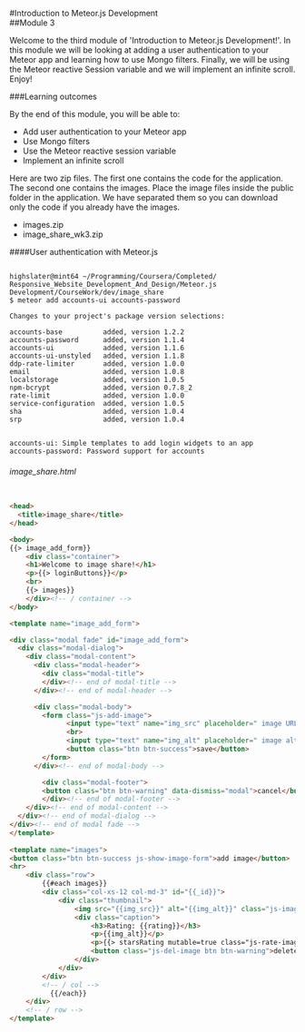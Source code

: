 #Introduction to Meteor.js Development  
##Module 3

Welcome to the third module of 'Introduction to Meteor.js Development!'. In this module we will be looking at adding a user authentication to your Meteor app and learning how to use Mongo filters. Finally, we will be using the Meteor reactive Session variable and we will implement an infinite scroll. Enjoy!

###Learning outcomes

By the end of this module, you will be able to:

  * Add user authentication to your Meteor app
  * Use Mongo filters
  * Use the Meteor reactive session variable
  * Implement an infinite scroll    


Here are two zip files. The first one contains the code for the application. The second one contains the images. Place the image files inside the public folder in the application. We have separated them so you can download only the code if you already have the images.

  * images.zip
  * image_share_wk3.zip


####User authentication with Meteor.js



```Console

highslater@mint64 ~/Programming/Coursera/Completed/
Responsive_Website_Development_And_Design/Meteor.js Development/CourseWork/dev/image_share 
$ meteor add accounts-ui accounts-password
                                              
Changes to your project's package version selections:
                                              
accounts-base          added, version 1.2.2   
accounts-password      added, version 1.1.4
accounts-ui            added, version 1.1.6
accounts-ui-unstyled   added, version 1.1.8
ddp-rate-limiter       added, version 1.0.0
email                  added, version 1.0.8
localstorage           added, version 1.0.5
npm-bcrypt             added, version 0.7.8_2
rate-limit             added, version 1.0.0
service-configuration  added, version 1.0.5
sha                    added, version 1.0.4
srp                    added, version 1.0.4

                                              
accounts-ui: Simple templates to add login widgets to an app
accounts-password: Password support for accounts

```


###### image_share.html

```HTML

<head>
  <title>image_share</title>
</head>

<body>
{{> image_add_form}}
    <div class="container">
    <h1>Welcome to image share!</h1>
    <p>{{> loginButtons}}</p>
    <br>
    {{> images}}
    </div><!-- / container -->
</body>

<template name="image_add_form">

<div class="modal fade" id="image_add_form">
  <div class="modal-dialog">
    <div class="modal-content">
      <div class="modal-header">
        <div class="modal-title">
        </div><!-- end of modal-title -->
      </div><!-- end of modal-header -->

      <div class="modal-body">
        <form class="js-add-image">
              <input type="text" name="img_src" placeholder=" image URL">
              <br>
              <input type="text" name="img_alt" placeholder=" image alt text">
              <button class="btn btn-success">save</button> 
        </form> 
      </div><!-- end of modal-body -->

        <div class="modal-footer">
        <button class="btn btn-warning" data-dismiss="modal">cancel</button><!-- this works because of the data-dismiss attribute -->
        </div><!-- end of modal-footer -->
    </div><!-- end of modal-content -->
  </div><!-- end of modal-dialog -->
</div><!-- end of modal fade -->
</template>
        
<template name="images">
<button class="btn btn-success js-show-image-form">add image</button>
<hr>
    <div class="row">
        {{#each images}}
        <div class="col-xs-12 col-md-3" id="{{_id}}">
            <div class="thumbnail">
                <img src="{{img_src}}" alt="{{img_alt}}" class="js-image"/>
                <div class="caption">
                    <h3>Rating: {{rating}}</h3>
                    <p>{{img_alt}}</p>
                    <p>{{> starsRating mutable=true class="js-rate-image" id=_id }}</p>
                    <button class="js-del-image btn btn-warning">delete</button>
                </div>
            </div>
        </div>
        <!-- / col -->
          {{/each}}
    </div>
    <!-- / row -->
</template>

```